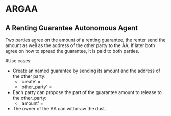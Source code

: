 # ARGAA
## A Renting Guarantee Autonomous Agent
Two parties agree on the amount of a renting guarantee, the renter send the amount as well as the address of the other party to the AA, If later both agree on how to spread the guarantee, it is paid to both parties.

#Use cases:
* Create an named guarantee by sending its amount and the address of the other party:
   * 'create' = <amount of guarantee>
   * 'other_party' = <address>
* Each party can propose the part of the guarantee amount to release to the other_party:
   * 'amount' = <amount for the other party>
* The owner of the AA can withdraw the dust.
